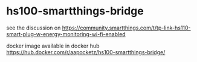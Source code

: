 # hs100-smartthings-bridge

see the discussion on https://community.smartthings.com/t/tp-link-hs110-smart-plug-w-energy-monitoring-wi-fi-enabled

docker image available in docker hub
https://hub.docker.com/r/aapocketz/hs100-smartthings-bridge/
